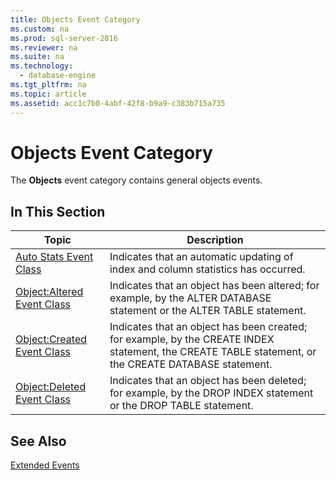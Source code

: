```yaml
---
title: Objects Event Category
ms.custom: na
ms.prod: sql-server-2016
ms.reviewer: na
ms.suite: na
ms.technology: 
  - database-engine
ms.tgt_pltfrm: na
ms.topic: article
ms.assetid: acc1c7b0-4abf-42f8-b9a9-c383b715a735
---
```

# Objects Event Category
  The **Objects** event category contains general objects events.  
  
## In This Section  
  
|Topic|Description|  
|-----------|-----------------|  
|[Auto Stats Event Class](../../Topics\TopicNameNotContainA/Auto-Stats-Event-Class.md)|Indicates that an automatic updating of index and column statistics has occurred.|  
|[Object:Altered Event Class](../Topic/Object:Altered%20Event%20Class.md)|Indicates that an object has been altered; for example, by the ALTER DATABASE statement or the ALTER TABLE statement.|  
|[Object:Created Event Class](../Topic/Object:Created%20Event%20Class.md)|Indicates that an object has been created; for example, by the CREATE INDEX statement, the CREATE TABLE statement, or the CREATE DATABASE statement.|  
|[Object:Deleted Event Class](../Topic/Object:Deleted%20Event%20Class.md)|Indicates that an object has been deleted; for example, by the DROP INDEX statement or the DROP TABLE statement.|  
  
## See Also  
 [Extended Events](../../Topics\TopicNameNotContainA/Extended-Events.md)  
  
  